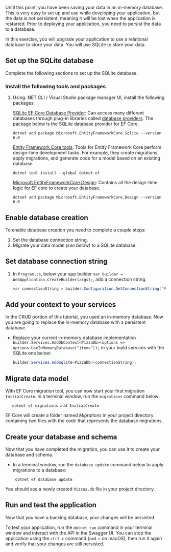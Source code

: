 Until this point, you have been saving your data in an in-memory database. This is very easy to set up and use while developing your application, but the data is not persistent, meaning it will be lost when the application is restarted. Prior to deploying your application, you need to persist the data to a database.

In this exercise, you will upgrade your application to use a relational database to store your data. You will use SQLite to store your data.

## Set up the SQLite database

Complete the following sections to set up the SQLite database.

### Install the following tools and packages

1. Using .NET CLI / Visual Studio package manager UI, install the following packages:

   [SQLite EF Core Database Provider](https://www.nuget.org/packages/Microsoft.EntityFrameworkCore.Sqlite/6.0.0?azure-portal=true): Can access many different databases through plug-in libraries called [database providers](/ef/core/providers/?tabs=dotnet-core-cli?azure-portal=true). The package below is the SQLite database provider for EF Core.

   ```console
   dotnet add package Microsoft.EntityFrameworkCore.Sqlite --version 6.0
   ```

   [Entity Framework Core tools](/ef/core/cli/dotnet?azure-portal=true): Tools for Entity Framework Core perform design-time development tasks. For example, they create migrations, apply migrations, and generate code for a model based on an existing database.

   ```console
   dotnet tool install --global dotnet-ef
   ```

   [Microsoft.EntityFrameworkCore.Design](https://www.nuget.org/packages/Microsoft.EntityFrameworkCore.Design/6.0.0?azure-portal=true): Contains all the design-time logic for EF core to create your database.

   ```console
   dotnet add package Microsoft.EntityFrameworkCore.Design --version 6.0
   ```

## Enable database creation

To enable database creation you need to complete a couple steps:

1. Set the database connection string.
1. Migrate your data model *(see below)* to a SQLite database.

## Set database connection string

1. In `Program.cs`, below your app builder `var builder = WebApplication.CreateBuilder(args);`, add a connection string.

    ```csharp
    var connectionString = builder.Configuration.GetConnectionString("Pizzas") ?? "Data Source=Pizzas.db";
    ```

## Add your context to your services

In the CRUD portion of this tutorial, you used an in-memory database. Now you are going to replace the in-memory database with a persistent database.

- Replace your current in-memory database implementation `builder.Services.AddDbContext<PizzaDb>(options => options.UseInMemoryDatabase("items"));` in your build services with the SQLite one below:

   ```csharp
   builder.Services.AddSqlite<PizzaDb>(connectionString);
   ```

## Migrate data model

With EF Core migration tool, you can now start your first migration `InitialCreate`.  In a terminal window, run the `migrations` command below:

```console
   dotnet ef migrations add InitialCreate
```

EF Core will create a folder named *Migrations* in your project directory containing two files with the code that represents the database migrations.

## Create your database and schema

Now that you have completed the migration, you can use it to create your database and schema.

- In a terminal window, run the `database update` command below to apply migrations to a database:

   ```console
    dotnet ef database update
   ```

You should see a newly created `Pizzas.db` file in your project directory.

## Run and test the application

Now that you have a backing database, your changes will be persisted. 

To test your application, run the `dotnet run` command in your terminal window and interact with the API in the Swagger UI. You can stop the application using the `ctrl-c` command (`cmd-c` on macOS), then run it again and verify that your changes are still persisted.
